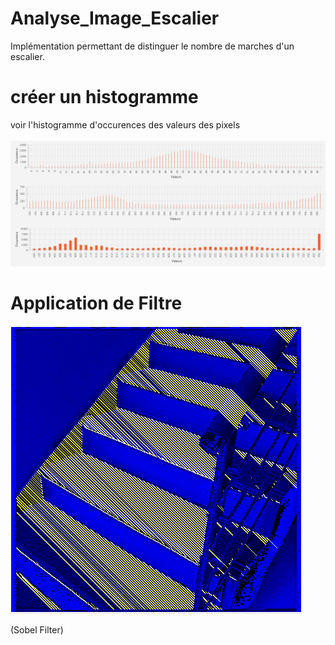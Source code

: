 # Analyse_Image_Escalier
Implémentation permettant de distinguer le nombre de marches d'un escalier.



# créer un histogramme

voir l'histogramme d'occurences des valeurs des pixels

![alt text](https://raw.githubusercontent.com/AxelTdev/Analyse_Image_Escalier/master/stack.png)


# Application de Filtre 

![alt text](https://raw.githubusercontent.com/AxelTdev/Analyse_Image_Escalier/master/sobel.png)

(Sobel Filter)
